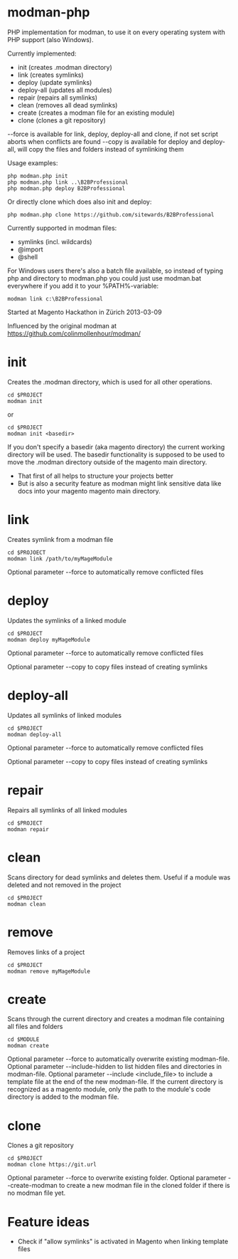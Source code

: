 ﻿modman-php
==========

PHP implementation for modman, to use it on every operating system with PHP support (also Windows).

Currently implemented:
 - init (creates .modman directory)
 - link <target> (creates symlinks)
 - deploy <module> (update symlinks)
 - deploy-all (updates all modules)
 - repair (repairs all symlinks)
 - clean (removes all dead symlinks)
 - create (creates a modman file for an existing module)
 - clone (clones a git repository)


--force is available for link, deploy, deploy-all and clone, if not set script aborts when conflicts are found
--copy is available for deploy and deploy-all, will copy the files and folders instead of symlinking them

Usage examples:

    php modman.php init
    php modman.php link ..\B2BProfessional
    php modman.php deploy B2BProfessional

Or directly clone which does also init and deploy:

    php modman.php clone https://github.com/sitewards/B2BProfessional

Currently supported in modman files:
 - symlinks (incl. wildcards)
 - @import
 - @shell

For Windows users there's also a batch file available, so instead of typing php and directory to modman.php you could just use modman.bat everywhere if you add it to your %PATH%-variable:

    modman link c:\B2BProfessional


Started at Magento Hackathon in Zürich 2013-03-09


Influenced by the original modman at https://github.com/colinmollenhour/modman/


init
====

Creates the .modman directory, which is used for all other operations.

    cd $PROJECT
    modman init

or

    cd $PROJECT
    modman init <basedir>

If you don't specify a basedir (aka magento directory) the current working directory will be used.
The basedir functionality is supposed to be used to move the .modman directory outside of the magento main directory.
- That first of all helps to structure your projects better
- But is also a security feature as modman might link sensitive data like docs into your magento magento main directory.

link
====

Creates symlink from a modman file

    cd $PROJOECT
    modman link /path/to/myMageModule

Optional parameter --force to automatically remove conflicted files

deploy
======

Updates the symlinks of a linked module

    cd $PROJECT
    modman deploy myMageModule

Optional parameter --force to automatically remove conflicted files

Optional parameter --copy to copy files instead of creating symlinks

deploy-all
==========

Updates all symlinks of linked modules

    cd $PROJECT
    modman deploy-all

Optional parameter --force to automatically remove conflicted files

Optional parameter --copy to copy files instead of creating symlinks

repair
======

Repairs all symlinks of all linked modules

    cd $PROJECT
    modman repair

clean
=====

Scans directory for dead symlinks and deletes them. Useful if a module was deleted and not removed in the project

    cd $PROJECT
    modman clean

remove
======

Removes links of a project

    cd $PROJECT
    modman remove myMageModule

create
======

Scans through the current directory and creates a modman file containing all files and folders

    cd $MODULE
    modman create
	
	
Optional parameter --force to automatically overwrite existing modman-file.
Optional parameter --include-hidden to list hidden files and directories in modman-file.
Optional parameter --include <include_file> to include a template file at the end of the new modman-file.
If the current directory is recognized as a magento module, only the path to the module's code directory is added to the modman file.

clone
=====

Clones a git repository

    cd $PROJECT
    modman clone https://git.url

Optional parameter --force to overwrite existing folder.
Optional parameter --create-modman to create a new modman file in the cloned folder if there is no modman file yet.

Feature ideas
=============

- Check if "allow symlinks" is activated in Magento when linking template files
